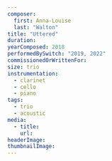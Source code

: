 ```yaml
---
composer:
  first: Anna-Louise
  last: "Walton"
title: "Uttered"
duration:
yearComposed: 2018
performedBySwitch: "2019, 2022"
commissionedOrWrittenFor:
size: trio
instrumentation:
  - clarinet
  - cello
  - piano
tags:
  - trio
  - acoustic
media:
  - title:
    url:
headerImage:
thumbnailImage:
---
```

